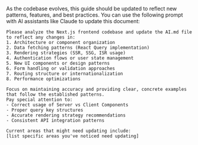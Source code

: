 As the codebase evolves, this guide should be updated to reflect new patterns, features, and best practices. You can use the following prompt with AI assistants like Claude to update this document:

```
Please analyze the Next.js frontend codebase and update the AI.md file to reflect any changes in:
1. Architecture or component organization
2. Data fetching patterns (React Query implementation)
3. Rendering strategies (SSR, SSG, ISR usage)
4. Authentication flows or user state management
5. New UI components or design patterns
6. Form handling or validation approaches
7. Routing structure or internationalization
8. Performance optimizations

Focus on maintaining accuracy and providing clear, concrete examples that follow the established patterns.
Pay special attention to:
- Correct usage of Server vs Client Components
- Proper query key structures
- Accurate rendering strategy recommendations
- Consistent API integration patterns

Current areas that might need updating include:
[list specific areas you've noticed need updating]
```